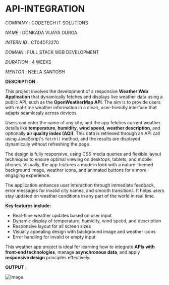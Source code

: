 # API-INTEGRATION

*COMPANY*    :     CODETECH IT SOLUTIONS

*NAME*       :     DONKADA VIJAYA DURGA

*INTERN ID*  :     CT04DF2270

*DOMAIN*     :     FULL STACK WEB DEVELOPMENT

*DURATION*   :     4 WEEKS

*MENTOR*     :     NEELA SANTOSH

**DESCRIPTION**    :    

This project involves the development of a responsive **Weather Web Application** that dynamically fetches and displays live weather data using a public API, such as the **OpenWeatherMap API**. The aim is to provide users with real-time weather information in a clean, user-friendly interface that adapts seamlessly across devices.

Users can enter the name of any city, and the app fetches current weather details like **temperature**, **humidity**, **wind speed**, **weather description**, and optionally **air quality index (AQI)**. This data is retrieved through an API call using JavaScript's `fetch()` method, and the results are displayed dynamically without refreshing the page.

The design is fully responsive, using CSS media queries and flexible layout techniques to ensure optimal viewing on desktops, tablets, and mobile phones. Visually, the app features a modern look with a nature-themed background image, weather icons, and animated buttons for a more engaging experience.

The application enhances user interaction through immediate feedback, error messages for invalid city names, and smooth transitions. It helps users stay updated on weather conditions in any part of the world in real time.

**Key features include:**

* Real-time weather updates based on user input
* Dynamic display of temperature, humidity, wind speed, and description
* Responsive layout for all screen sizes
* Visually appealing design with background image and weather icons
* Error handling for invalid or empty input

This weather app project is ideal for learning how to integrate **APIs with front-end technologies**, manage **asynchronous data**, and apply **responsive design** principles effectively.

**OUTPUT**    :

![Image](https://github.com/user-attachments/assets/a09e33aa-9144-4c6e-acf0-f8a60f4eb0e8)
